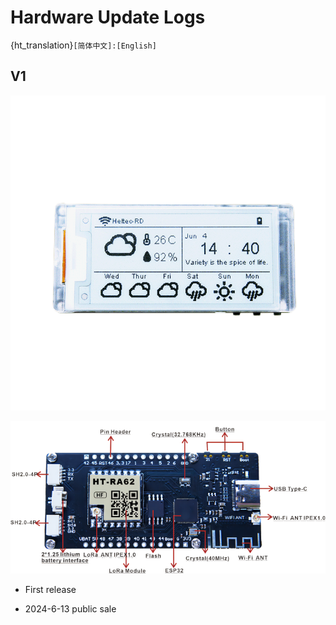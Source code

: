 # Hardware Update Logs
{ht_translation}`[简体中文]:[English]`

## V1

![](img/V1.png)

![](img/01.png)

- First release

- 2024-6-13 public sale

  
